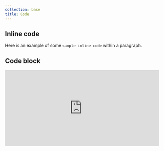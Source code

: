 ```yaml
---
collection: base
title: Code
---
```


## Inline code

Here is an example of some <code>sample inline code</code> within a paragraph.

## Code block

<iframe
    src="http://ubuntudesign.github.io/vanilla-framework/examples/base/code/"
    width="100%"
    height="250px"
    frameborder="0"
    scrolling="no"
    marginheight="0"
    marginwidth="0">
    For an example please visit:
    <a href="http://ubuntudesign.github.io/vanilla-framework/examples/base/code/">
        http://ubuntudesign.github.io/vanilla-framework/examples/base/code/
    </a>
</iframe>

<pre><code id="example-1"></code></pre>

<script>
    var x = new XMLHttpRequest();

    // Regex to return the content of the body
    var pattern = /<body[^>]*>((.|[\n\r])*)<\/body>/im
    x.onreadystatechange = function() {
        if( x.status === 200 && x.readyState === 4) {
          var source = x.responseText;
          var example = document.createTextNode(pattern.exec(source)[1]);
          document.getElementById('example-1').appendChild(example);
        }
    }

    x.open(
        'GET',
        'http://ubuntudesign.github.io/vanilla-framework/examples/base/code/',
        true
    );
    x.send(null);
</script>
